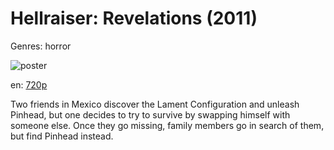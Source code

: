 # Hellraiser: Revelations (2011)

Genres: horror

![poster](http://image.tmdb.org/t/p/w500/iRvm4Ql8BsYHcEWuq9y0REuFRY8.jpg)

en:
  [720p](magnet:?xt=urn:btih:F4E284A7B8814EE9E16C86E7D2DAC43F9DBB5B42&tr=udp://glotorrents.pw:6969/announce&tr=udp://tracker.opentrackr.org:1337/announce&tr=udp://torrent.gresille.org:80/announce&tr=udp://tracker.openbittorrent.com:80&tr=udp://tracker.coppersurfer.tk:6969&tr=udp://tracker.leechers-paradise.org:6969&tr=udp://p4p.arenabg.ch:1337&tr=udp://tracker.internetwarriors.net:1337)
  


Two friends in Mexico discover the Lament Configuration and unleash Pinhead, but one decides to try to survive by swapping himself with someone else. Once they go missing, family members go in search of them, but find Pinhead instead.
